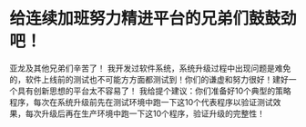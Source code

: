 # 给连续加班努力精进平台的兄弟们鼓鼓劲吧！

亚龙及其他兄弟们辛苦了！
我开发过软件系统，系统升级过程中出现问题是难免的，软件上线前的测试也不可能方方面都测试到！你们的谦虚和努力很好！建好一个具有创新思想的平台太不容易了！
我给提个建议：你们准备好10个典型的策略程序，每次在系统升级前先在测试环境中跑一下这10个代表程序以验证测试效果，每次升级后再在生产环境中跑一下这10个程序，验证升级的完整性！